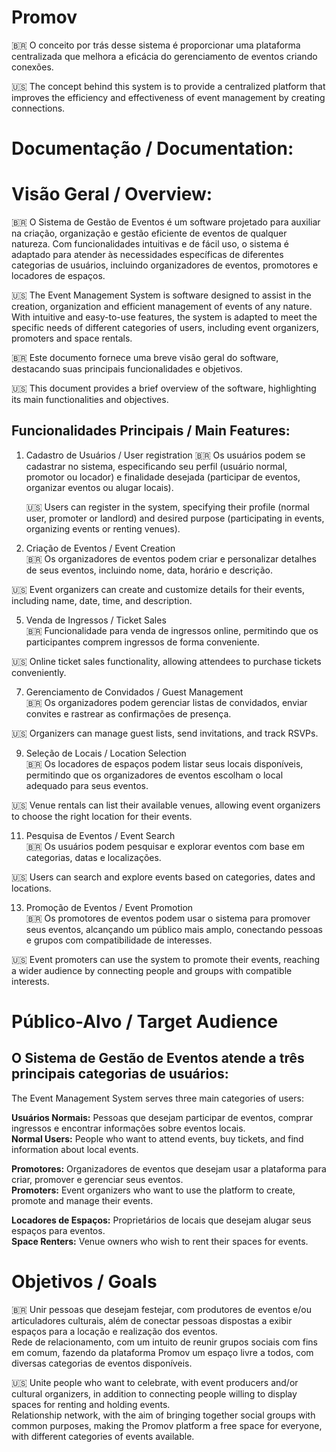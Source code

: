 # Promov
 🇧🇷 O conceito por trás desse sistema é proporcionar uma plataforma centralizada que melhora a eficácia do gerenciamento de eventos criando conexões. 
 
 🇺🇸 The concept behind this system is to provide a centralized platform that improves the efficiency and effectiveness of event management by creating connections.

# **Documentação / Documentation:**

# **Visão Geral / Overview:**
🇧🇷 O Sistema de Gestão de Eventos é um software projetado para auxiliar na criação, organização e gestão eficiente de eventos de qualquer natureza. Com funcionalidades intuitivas e de fácil uso, o sistema é adaptado para atender às necessidades específicas de diferentes categorias de usuários, incluindo organizadores de eventos, promotores e locadores de espaços.

🇺🇸 The Event Management System is software designed to assist in the creation, organization and efficient management of events of any nature. With intuitive and easy-to-use features, the system is adapted to meet the specific needs of different categories of users, including event organizers, promoters and space rentals.

🇧🇷 Este documento fornece uma breve visão geral do software, destacando suas principais funcionalidades e objetivos.

🇺🇸 This document provides a brief overview of the software, highlighting its main functionalities and objectives.

## Funcionalidades Principais / Main Features:

1. Cadastro de Usuários / User registration
   🇧🇷 Os usuários podem se cadastrar no sistema, especificando seu perfil (usuário normal, promotor ou locador) e finalidade desejada (participar de eventos, organizar eventos ou alugar locais).
   
   🇺🇸 Users can register in the system, specifying their profile (normal user, promoter or landlord) and desired purpose (participating in events, organizing events or renting venues).  

3. Criação de Eventos / Event Creation  
  🇧🇷 Os organizadores de eventos podem criar e personalizar detalhes de seus eventos, incluindo nome, data, horário e descrição.

  🇺🇸 Event organizers can create and customize details for their events, including name, date, time, and description.

5. Venda de Ingressos / Ticket Sales  
 🇧🇷 Funcionalidade para venda de ingressos online, permitindo que os participantes comprem ingressos de forma conveniente.

 🇺🇸 Online ticket sales functionality, allowing attendees to purchase tickets conveniently.
 
7. Gerenciamento de Convidados / Guest Management  
 🇧🇷 Os organizadores podem gerenciar listas de convidados, enviar convites e rastrear as confirmações de presença.

 🇺🇸 Organizers can manage guest lists, send invitations, and track RSVPs.
  
9. Seleção de Locais / Location Selection  
 🇧🇷 Os locadores de espaços podem listar seus locais disponíveis, permitindo que os organizadores de eventos escolham o local adequado para seus eventos.

 🇺🇸 Venue rentals can list their available venues, allowing event organizers to choose the right location for their events.
  
11. Pesquisa de Eventos / Event Search  
 🇧🇷 Os usuários podem pesquisar e explorar eventos com base em categorias, datas e localizações.

 🇺🇸 Users can search and explore events based on categories, dates and locations.
  
13. Promoção de Eventos / Event Promotion  
 🇧🇷 Os promotores de eventos podem usar o sistema para promover seus eventos, alcançando um público mais amplo, conectando pessoas e grupos com compatibilidade de interesses.
 
 🇺🇸 Event promoters can use the system to promote their events, reaching a wider audience by connecting people and groups with compatible interests.  

# Público-Alvo / Target Audience

## O Sistema de Gestão de Eventos atende a três principais categorias de usuários:

The Event Management System serves three main categories of users: 

**Usuários Normais:** Pessoas que desejam participar de eventos, comprar ingressos e encontrar informações sobre eventos locais.   
**Normal Users:** People who want to attend events, buy tickets, and find information about local events.  

**Promotores:** Organizadores de eventos que desejam usar a plataforma para criar, promover e gerenciar seus eventos.    
**Promoters:** Event organizers who want to use the platform to create, promote and manage their events.  

**Locadores de Espaços:** Proprietários de locais que desejam alugar seus espaços para eventos.  
**Space Renters:** Venue owners who wish to rent their spaces for events.  

# Objetivos / Goals  
🇧🇷 Unir pessoas que desejam festejar, com produtores de eventos e/ou articuladores culturais, além de conectar pessoas dispostas a exibir espaços para a locação e realização dos eventos.  
Rede de relacionamento, com um intuito de reunir grupos sociais com fins em comum, fazendo da plataforma Promov um espaço livre a todos, com diversas categorias de eventos disponíveis.  

🇺🇸 Unite people who want to celebrate, with event producers and/or cultural organizers, in addition to connecting people willing to display spaces for renting and holding events.  
Relationship network, with the aim of bringing together social groups with common purposes, making the Promov platform a free space for everyone, with different categories of events available.  

